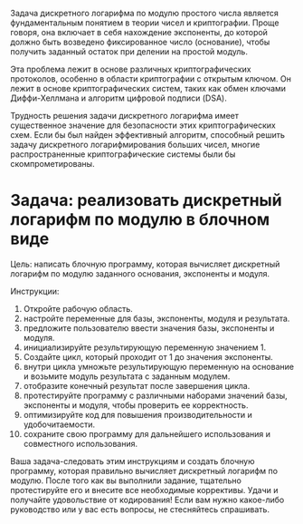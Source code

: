 Задача дискретного логарифма по модулю простого числа является фундаментальным понятием в теории чисел и криптографии. Проще говоря, она включает в себя нахождение экспоненты, до которой должно быть возведено фиксированное число (основание), чтобы получить заданный остаток при делении на простой модуль.

Эта проблема лежит в основе различных криптографических протоколов, особенно в области криптографии с открытым ключом. Он лежит в основе криптографических систем, таких как обмен ключами Диффи-Хеллмана и алгоритм цифровой подписи (DSA).

Трудность решения задачи дискретного логарифма имеет существенное значение для безопасности этих криптографических схем. Если бы был найден эффективный алгоритм, способный решить задачу дискретного логарифмирования больших чисел, многие распространенные криптографические системы были бы скомпрометированы.


# Задача: реализовать дискретный логарифм по модулю в блочном виде

Цель: написать блочную программу, которая вычисляет дискретный логарифм по модулю заданного основания, экспоненты и модуля.

Инструкции:
1. Откройте рабочую область.
2. настройте переменные для базы, экспоненты, модуля и результата.
3. предложите пользователю ввести значения базы, экспоненты и модуля.
4. инициализируйте результирующую переменную значением 1.
5. Создайте цикл, который проходит от 1 до значения экспоненты.
6. внутри цикла умножьте результирующую переменную на основание и возьмите модуль результата с заданным модулем.
7. отобразите конечный результат после завершения цикла.
8. протестируйте программу с различными наборами значений базы, экспоненты и модуля, чтобы проверить ее корректность.
9. оптимизируйте код для повышения производительности и удобочитаемости.
10. сохраните свою программу для дальнейшего использования и совместного использования.

Ваша задача-следовать этим инструкциям и создать блочную программу, которая правильно вычисляет дискретный логарифм по модулю. После того как вы выполнили задание, тщательно протестируйте его и внесите все необходимые коррективы. Удачи и получайте удовольствие от кодирования! Если вам нужно какое-либо руководство или у вас есть вопросы, не стесняйтесь спрашивать.